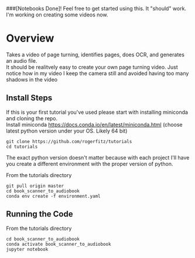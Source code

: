 ###[Notebooks Done]! Feel free to get started using this. It "should" work. I'm working on creating some videos now.
# Overview
Takes a video of page turning, identifies pages, does OCR, and generates an audio file.    
It should be realitvely easy to create your own page turning video. Just notice how in my video I keep the camera still and avoided having too many shadows in the video
## Install Steps
If this is your first tutorial you've used please start with installing miniconda and cloning the repo.  
Install miniconda https://docs.conda.io/en/latest/miniconda.html (choose latest python version under your OS. Likely 64 bit)
```
git clone https://github.com/rogerfitz/tutorials
cd tutorials
```
The exact python version doesn't matter because with each project I'll have you create a different environment with the proper version of python.

From the tutorials directory
```
git pull origin master
cd book_scanner_to_audiobook
conda env create -f environment.yaml
```

## Running the Code
From the tutorials directory
```
cd book_scanner_to_audiobook
conda activate book_scanner_to_audiobook
jupyter notebook
```